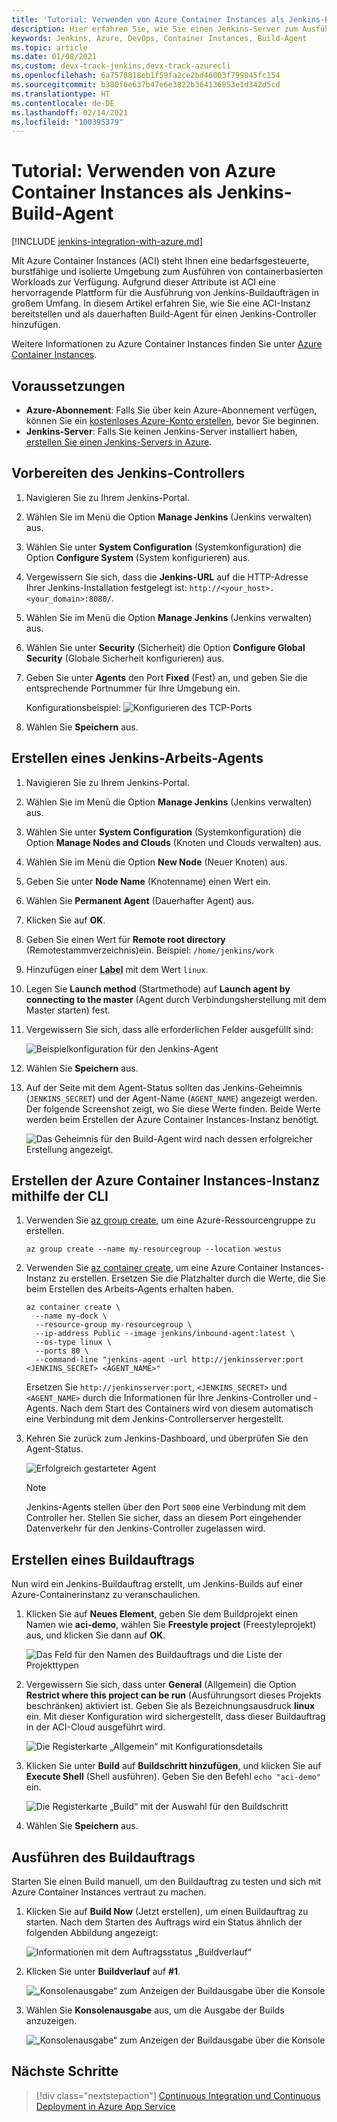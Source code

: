 ```yaml
---
title: 'Tutorial: Verwenden von Azure Container Instances als Jenkins-Build-Agent'
description: Hier erfahren Sie, wie Sie einen Jenkins-Server zum Ausführen von Buildaufträgen in Azure Container Instances konfigurieren.
keywords: Jenkins, Azure, DevOps, Container Instances, Build-Agent
ms.topic: article
ms.date: 01/08/2021
ms.custom: devx-track-jenkins,devx-track-azurecli
ms.openlocfilehash: 6a7578818eb1f59fa2ce2bd46003f799045fc154
ms.sourcegitcommit: b380f6e637b47e6e3822b364136853e1d342d5cd
ms.translationtype: HT
ms.contentlocale: de-DE
ms.lasthandoff: 02/14/2021
ms.locfileid: "100395379"
---
```

# <a name="tutorial-use-azure-container-instances-as-a-jenkins-build-agent"></a>Tutorial: Verwenden von Azure Container Instances als Jenkins-Build-Agent

[!INCLUDE [jenkins-integration-with-azure.md](includes/jenkins-integration-with-azure.md)]

Mit Azure Container Instances (ACI) steht Ihnen eine bedarfsgesteuerte, burstfähige und isolierte Umgebung zum Ausführen von containerbasierten Workloads zur Verfügung. Aufgrund dieser Attribute ist ACI eine hervorragende Plattform für die Ausführung von Jenkins-Buildaufträgen in großem Umfang. In diesem Artikel erfahren Sie, wie Sie eine ACI-Instanz bereitstellen und als dauerhaften Build-Agent für einen Jenkins-Controller hinzufügen.

Weitere Informationen zu Azure Container Instances finden Sie unter [Azure Container Instances](/azure/container-instances/container-instances-overview).

## <a name="prerequisites"></a>Voraussetzungen

- **Azure-Abonnement**: Falls Sie über kein Azure-Abonnement verfügen, können Sie ein [kostenloses Azure-Konto erstellen](https://azure.microsoft.com/free/?ref=microsoft.com&utm_source=microsoft.com&utm_medium=docs&utm_campaign=visualstudio), bevor Sie beginnen.
- **Jenkins-Server**: Falls Sie keinen Jenkins-Server installiert haben, [erstellen Sie einen Jenkins-Servers in Azure](./configure-on-linux-vm.md).

## <a name="prepare-the-jenkins-controller"></a>Vorbereiten des Jenkins-Controllers

1. Navigieren Sie zu Ihrem Jenkins-Portal.

1. Wählen Sie im Menü die Option **Manage Jenkins** (Jenkins verwalten) aus.

1. Wählen Sie unter **System Configuration** (Systemkonfiguration) die Option **Configure System** (System konfigurieren) aus.

1. Vergewissern Sie sich, dass die **Jenkins-URL** auf die HTTP-Adresse Ihrer Jenkins-Installation festgelegt ist: `http://<your_host>.<your_domain>:8080/`.

1. Wählen Sie im Menü die Option **Manage Jenkins** (Jenkins verwalten) aus.

1. Wählen Sie unter **Security** (Sicherheit) die Option **Configure Global Security** (Globale Sicherheit konfigurieren) aus.

1. Geben Sie unter **Agents** den Port **Fixed** (Fest) an, und geben Sie die entsprechende Portnummer für Ihre Umgebung ein.

    Konfigurationsbeispiel:  ![Konfigurieren des TCP-Ports](./media/azure-container-instances-as-jenkins-build-agent/agent-port.png)

1. Wählen Sie **Speichern** aus.

## <a name="create-jenkins-work-agent"></a>Erstellen eines Jenkins-Arbeits-Agents

1. Navigieren Sie zu Ihrem Jenkins-Portal.

1. Wählen Sie im Menü die Option **Manage Jenkins** (Jenkins verwalten) aus.

1. Wählen Sie unter **System Configuration** (Systemkonfiguration) die Option **Manage Nodes and Clouds** (Knoten und Clouds verwalten) aus.

1. Wählen Sie im Menü die Option **New Node** (Neuer Knoten) aus.

1. Geben Sie unter **Node Name** (Knotenname) einen Wert ein.

1. Wählen Sie **Permanent Agent** (Dauerhafter Agent) aus.

1. Klicken Sie auf **OK**.

1. Geben Sie einen Wert für **Remote root directory** (Remotestammverzeichnis)ein. Beispiel: `/home/jenkins/work`

1. Hinzufügen einer <abbr title="Bezeichnungen werden verwendet, um mehrere Agents in einer logischen Gruppe zusammenzufassen. Ein Beispiel für eine Bezeichnung wäre `linux` zum Gruppieren Ihrer Linux-Agents.">**Label**</abbr> mit dem Wert `linux`.

1. Legen Sie **Launch method** (Startmethode) auf **Launch agent by connecting to the master** (Agent durch Verbindungsherstellung mit dem Master starten) fest.

1. Vergewissern Sie sich, dass alle erforderlichen Felder ausgefüllt sind:

    ![Beispielkonfiguration für den Jenkins-Agent](./media/azure-container-instances-as-jenkins-build-agent/agent-config.png)

1. Wählen Sie **Speichern** aus.

1. Auf der Seite mit dem Agent-Status sollten das Jenkins-Geheimnis (`JENKINS_SECRET`) und der Agent-Name (`AGENT_NAME`) angezeigt werden. Der folgende Screenshot zeigt, wo Sie diese Werte finden. Beide Werte werden beim Erstellen der Azure Container Instances-Instanz benötigt.

    ![Das Geheimnis für den Build-Agent wird nach dessen erfolgreicher Erstellung angezeigt.](./media/azure-container-instances-as-jenkins-build-agent/jenkins-secret.png)

## <a name="create-azure-container-instance-with-cli"></a>Erstellen der Azure Container Instances-Instanz mithilfe der CLI

1. Verwenden Sie [az group create](/cli/azure/group?#az_group_create), um eine Azure-Ressourcengruppe zu erstellen.

      ```azurecli
      az group create --name my-resourcegroup --location westus
      ```

1. Verwenden Sie [az container create](/cli/azure/container#az_container_create), um eine Azure Container Instances-Instanz zu erstellen. Ersetzen Sie die Platzhalter durch die Werte, die Sie beim Erstellen des Arbeits-Agents erhalten haben.

    ```azurecli
    az container create \
      --name my-dock \
      --resource-group my-resourcegroup \
      --ip-address Public --image jenkins/inbound-agent:latest \
      --os-type linux \
      --ports 80 \
      --command-line "jenkins-agent -url http://jenkinsserver:port <JENKINS_SECRET> <AGENT_NAME>"
    ```

    Ersetzen Sie `http://jenkinsserver:port`, `<JENKINS_SECRET>` und `<AGENT_NAME>` durch die Informationen für Ihre Jenkins-Controller und -Agents. Nach dem Start des Containers wird von diesem automatisch eine Verbindung mit dem Jenkins-Controllerserver hergestellt.

1. Kehren Sie zurück zum Jenkins-Dashboard, und überprüfen Sie den Agent-Status.

    ![Erfolgreich gestarteter Agent](./media/azure-container-instances-as-jenkins-build-agent/agent-start.png)

    > [!NOTE]
    > Jenkins-Agents stellen über den Port `5000` eine Verbindung mit dem Controller her. Stellen Sie sicher, dass an diesem Port eingehender Datenverkehr für den Jenkins-Controller zugelassen wird.

## <a name="create-a-build-job"></a>Erstellen eines Buildauftrags

Nun wird ein Jenkins-Buildauftrag erstellt, um Jenkins-Builds auf einer Azure-Containerinstanz zu veranschaulichen.

1. Klicken Sie auf **Neues Element**, geben Sie dem Buildprojekt einen Namen wie **aci-demo**, wählen Sie **Freestyle project** (Freestyleprojekt) aus, und klicken Sie dann auf **OK**.

   ![Das Feld für den Namen des Buildauftrags und die Liste der Projekttypen](./media/azure-container-instances-as-jenkins-build-agent/jenkins-new-job.png)

1. Vergewissern Sie sich, dass unter **General** (Allgemein) die Option **Restrict where this project can be run** (Ausführungsort dieses Projekts beschränken) aktiviert ist. Geben Sie als Bezeichnungsausdruck **linux** ein. Mit dieser Konfiguration wird sichergestellt, dass dieser Buildauftrag in der ACI-Cloud ausgeführt wird.

   ![Die Registerkarte „Allgemein“ mit Konfigurationsdetails](./media/azure-container-instances-as-jenkins-build-agent/jenkins-job-01.png)

1. Klicken Sie unter **Build** auf **Buildschritt hinzufügen**, und klicken Sie auf **Execute Shell** (Shell ausführen). Geben Sie den Befehl `echo "aci-demo"` ein.

   ![Die Registerkarte „Build“ mit der Auswahl für den Buildschritt](./media/azure-container-instances-as-jenkins-build-agent/jenkins-job-02.png)

1. Wählen Sie **Speichern** aus.

## <a name="run-the-build-job"></a>Ausführen des Buildauftrags

Starten Sie einen Build manuell, um den Buildauftrag zu testen und sich mit Azure Container Instances vertraut zu machen.

1. Klicken Sie auf **Build Now** (Jetzt erstellen), um einen Buildauftrag zu starten. Nach dem Starten des Auftrags wird ein Status ähnlich der folgenden Abbildung angezeigt:

   ![Informationen mit dem Auftragsstatus „Buildverlauf“](./media/azure-container-instances-as-jenkins-build-agent/jenkins-job-status.png)

1. Klicken Sie unter **Buildverlauf** auf **#1**.

    ![„Konsolenausgabe“ zum Anzeigen der Buildausgabe über die Konsole](./media/azure-container-instances-as-jenkins-build-agent/build-history.png)

1. Wählen Sie **Konsolenausgabe** aus, um die Ausgabe der Builds anzuzeigen.

    ![„Konsolenausgabe“ zum Anzeigen der Buildausgabe über die Konsole](./media/azure-container-instances-as-jenkins-build-agent/build-console-output.png)

## <a name="next-steps"></a>Nächste Schritte

> [!div class="nextstepaction"]
> [Continuous Integration und Continuous Deployment in Azure App Service](/azure/jenkins/tutorial-jenkins-deploy-web-app-azure-app-service)